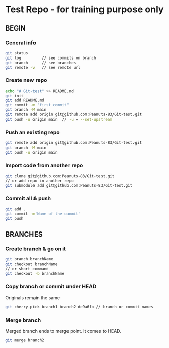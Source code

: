 # Test Repo - for training purpose only

## BEGIN

### General info

```bash
git status
git log         // see commits on branch
git branch      // see branches
git remote -v   // see remote url
```

### Create new repo

```bash
echo "# Git-test" >> README.md
git init
git add README.md
git commit -m "first commit"
git branch -M main
git remote add origin git@github.com:Peanuts-83/Git-test.git
git push -u origin main  // -u = --set-upstream
```

### Push an existing repo

```bash
git remote add origin git@github.com:Peanuts-83/Git-test.git
git branch -M main
git push -u origin main
```

### Import code from another repo

```bash
git clone git@github.com:Peanuts-83/Git-test.git
// or add repo in another repo
git submodule add git@github.com:Peanuts-83/Git-test.git
```

### Commit all & push

```bash
git add .
git commit -m'Name of the commit'
git push
```

## BRANCHES

### Create branch & go on it

```bash
git branch branchName
git checkout branchName
// or short command
git checkout -b branchName
```

### Copy branch or commit under HEAD

Originals remain the same

```bash
git cherry-pick branch1 branch2 de9a6fb // branch or commit names
```

### Merge branch

Merged branch ends to merge point. It comes to HEAD.
```bash
git merge branch2
```
